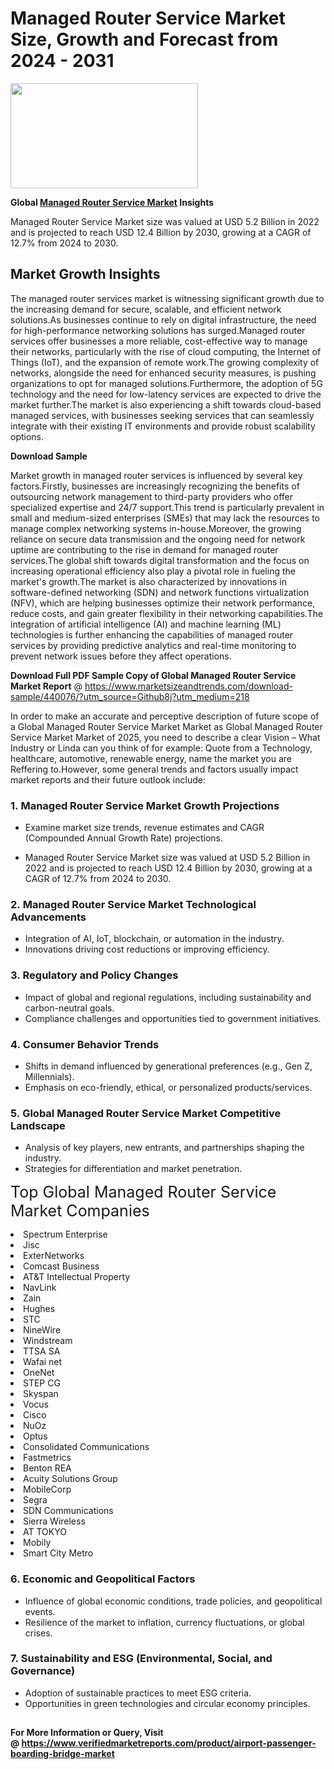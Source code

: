 <H1>Managed Router Service Market Size, Growth and Forecast from 2024 - 2031</H1><img class="aligncenter size-medium wp-image-584254" src="https://thirdeyenews.in/wp-content/uploads/2024/09/Global-Market-Research-300x168.jpeg" alt="" width="300" height="168" /><p><strong>Global&nbsp;<a href="https://www.marketsizeandtrends.com/download-sample/440076/?utm_source=Github8j?utm_medium=218">Managed Router Service Market</a> Insights</strong></p><p>Managed Router Service Market size was valued at USD 5.2 Billion in 2022 and is projected to reach USD 12.4 Billion by 2030, growing at a CAGR of 12.7% from 2024 to 2030.</p><p><h2>Market Growth Insights</h2> <p>The managed router services market is witnessing significant growth due to the increasing demand for secure, scalable, and efficient network solutions.As businesses continue to rely on digital infrastructure, the need for high-performance networking solutions has surged.Managed router services offer businesses a more reliable, cost-effective way to manage their networks, particularly with the rise of cloud computing, the Internet of Things (IoT), and the expansion of remote work.The growing complexity of networks, alongside the need for enhanced security measures, is pushing organizations to opt for managed solutions.Furthermore, the adoption of 5G technology and the need for low-latency services are expected to drive the market further.The market is also experiencing a shift towards cloud-based managed services, with businesses seeking services that can seamlessly integrate with their existing IT environments and provide robust scalability options.</p> <p><strong>Download Sample</strong></p> <p>Market growth in managed router services is influenced by several key factors.Firstly, businesses are increasingly recognizing the benefits of outsourcing network management to third-party providers who offer specialized expertise and 24/7 support.This trend is particularly prevalent in small and medium-sized enterprises (SMEs) that may lack the resources to manage complex networking systems in-house.Moreover, the growing reliance on secure data transmission and the ongoing need for network uptime are contributing to the rise in demand for managed router services.The global shift towards digital transformation and the focus on increasing operational efficiency also play a pivotal role in fueling the market's growth.The market is also characterized by innovations in software-defined networking (SDN) and network functions virtualization (NFV), which are helping businesses optimize their network performance, reduce costs, and gain greater flexibility in their networking capabilities.The integration of artificial intelligence (AI) and machine learning (ML) technologies is further enhancing the capabilities of managed router services by providing predictive analytics and real-time monitoring to prevent network issues before they affect operations.</p> <p><span class=""><strong>Download Full PDF Sample Copy of Global Managed Router Service Market Report</strong> @ <a href="https://www.marketsizeandtrends.com/download-sample/440076/?utm_source=Github8j?utm_medium=218" target="_blank">https://www.marketsizeandtrends.com/download-sample/440076/?utm_source=Github8j?utm_medium=218</a></span></p><p>In order to make an accurate and perceptive description of future scope of a Global&nbsp;Managed Router Service Market Market as Global&nbsp;Managed Router Service Market Market of 2025, you need to describe a clear Vision &ndash; What Industry or Linda can you think of for example: Quote from a Technology, healthcare, automotive, renewable energy, name the market you are Reffering to.However, some general trends and factors usually impact market reports and their future outlook include:</p><h3>1.&nbsp;<strong>Managed Router Service Market Growth Projections</strong></h3><ul><li>Examine market size trends, revenue estimates and CAGR (Compounded Annual Growth Rate) projections.</li><li><p>Managed Router Service Market size was valued at USD 5.2 Billion in 2022 and is projected to reach USD 12.4 Billion by 2030, growing at a CAGR of 12.7% from 2024 to 2030.</p></li></ul><h3>2.&nbsp;<strong>Managed Router Service Market Technological Advancements</strong></h3><ul><li>Integration of AI, IoT, blockchain, or automation in the industry.</li><li>Innovations driving cost reductions or improving efficiency.</li></ul><h3>3.&nbsp;<strong>Regulatory and Policy Changes</strong></h3><ul><li>Impact of global and regional regulations, including sustainability and carbon-neutral goals.</li><li>Compliance challenges and opportunities tied to government initiatives.</li></ul><h3>4.&nbsp;<strong>Consumer Behavior Trends</strong></h3><ul><li>Shifts in demand influenced by generational preferences (e.g., Gen Z, Millennials).</li><li>Emphasis on eco-friendly, ethical, or personalized products/services.</li></ul><h3>5.&nbsp;<strong>Global Managed Router Service Market Competitive Landscape</strong></h3><ul><li>Analysis of key players, new entrants, and partnerships shaping the industry.</li><li>Strategies for differentiation and market penetration.</li></ul><p data-pm-slice="1 1 []"><span style="color: inherit; font-family: inherit; font-size: 25px;">Top Global Managed Router Service Market Companies</span></p><div class="" data-test-id=""><p><li>Spectrum Enterprise</li><li> Jisc</li><li> ExterNetworks</li><li> Comcast Business</li><li> AT&T Intellectual Property</li><li> NavLink</li><li> Zain</li><li> Hughes</li><li> STC</li><li> NineWire</li><li> Windstream</li><li> TTSA SA</li><li> Wafai net</li><li> OneNet</li><li> STEP CG</li><li> Skyspan</li><li> Vocus</li><li> Cisco</li><li> NuOz</li><li> Optus</li><li> Consolidated Communications</li><li> Fastmetrics</li><li> Benton REA</li><li> Acuity Solutions Group</li><li> MobileCorp</li><li> Segra</li><li> SDN Communications</li><li> Sierra Wireless</li><li> AT TOKYO</li><li> Mobily</li><li> Smart City Metro</li></p></div><h3>6.&nbsp;<strong>Economic and Geopolitical Factors</strong></h3><ul><li>Influence of global economic conditions, trade policies, and geopolitical events.</li><li>Resilience of the market to inflation, currency fluctuations, or global crises.</li></ul><h3>7.&nbsp;<strong>Sustainability and ESG (Environmental, Social, and Governance)</strong></h3><ul><li>Adoption of sustainable practices to meet ESG criteria.</li><li>Opportunities in green technologies and circular economy principles.</li></ul><h2><strong style="font-size: 14px;">For More Information or Query, Visit @&nbsp;</strong><a style="background-color: #ffffff; font-size: 14px;" href="https://www.marketsizeandtrends.com/report/managed-router-service-market/" target="_blank">https://www.verifiedmarketreports.com/product/airport-passenger-boarding-bridge-market</a></h2>